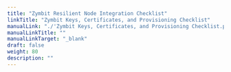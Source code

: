 ```yaml
---
title: "Zymbit Resilient Node Integration Checklist"
linkTitle: "Zymbit Keys, Certificates, and Provisioning Checklist"
manualLink: "./'Zymbit Keys, Certificates, and Provisioning Checklist.pdf'"
manualLinkTitle: ""
manualLinkTarget: "_blank"
draft: false
weight: 80
description: ""
---
```

